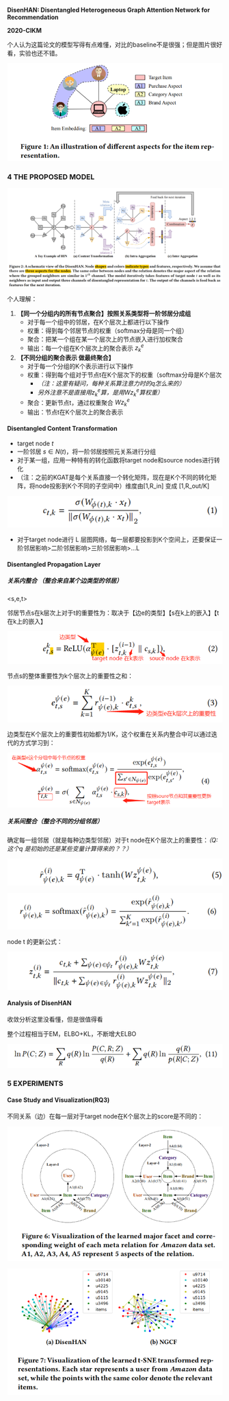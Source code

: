 **DisenHAN: Disentangled Heterogeneous Graph Attention Network for Recommendation**

**2020-CIKM**

个人认为这篇论文的模型写得有点难懂，对比的baseline不是很强；但是图片很好看，实验也还不错。

![image-20210916191927323](../images/image-20210916191927323.png)

### 4 THE PROPOSED MODEL

![image-20210916185041681](../images/image-20210916185041681.png)

个人理解：

1. **【同一个分组内的所有节点聚合】按照关系类型将一阶邻居分成组**
   - 对于每一个组中的邻居，在K个层次上都进行以下操作
   - 权重：得到每个邻居节点的权重（softmax分母是同一个组）
   - 聚合：把某一个组在某一个层次上的节点嵌入进行加权聚合
   - 输出：每一个组在K个层次上的聚合表示 $z^e_k$
2. **【不同分组的聚合表示 做最终聚合】**
   - 对于每一个分组的K个表示进行以下操作
   - 权重：得到每个组对于节点t在K个层次下的权重（softmax分母是K个层次
     - *（注：这里有疑问，每种关系算注意力时的q怎么来的）*
     - *另外注意不是直接用$z_k^e$算，是用$Wz^e_k$算权重）*
   - 聚合：更新节点t，通过权重聚合 $Wz^e_k$
   - 输出：节点t在K个层次上的聚合表示 

#### Disentangled Content Transformation

- target node $t$
- 一阶邻居 $s\in N(t)$，将一阶邻居按照元关系进行分组
- 对于某一组，应用一种特有的转化函数将target node和source nodes进行转化
- （注：之前的KGAT是每个关系直接一个转化矩阵，现在是K个不同的转化矩阵，将node投影到K个不同的子空间中）维度由[1,R_in] 变成 [1,R_out/K]

![image-20210916170238834](../images/image-20210916170238834.png)

- 对于target node进行 L 层图网络，每一层都要投影到K个空间上，还要保证一阶邻居影响>二阶邻居影响>三阶邻居影响>...L

#### Disentangled Propagation Layer

##### 关系内整合 （整合来自某个边类型的邻居）

<s,e,t> 

邻居节点s在k层次上对于t的重要性为：取决于【边e的类型】【s在k上的嵌入】【t在k上的嵌入】

![image-20210916173218393](../images/image-20210916173218393.png)

节点s的整体重要性为k个层次上的重要性之和：

![image-20210916173653956](../images/image-20210916173653956.png)

边类型在K个层次上的重要性初始都为1/K，这个权重在关系内整合中可以通过迭代的方式学习到：

![image-20210916174330529](../images/image-20210916174330529.png)

##### 关系间整合（整合不同的分组邻居）

确定每一组邻居（就是每种边类型邻居）对于t node在K个层次上的重要性：*（Q:这个$q$ 是初始的还是某些变量计算得来的？？）*

![image-20210916184549773](../images/image-20210916184549773.png)

![image-20210916184834367](../images/image-20210916184834367.png)

node t 的更新公式：

![image-20210916184729098](../images/image-20210916184729098.png)

#### Analysis of DisenHAN

收敛分析这里没看懂，但是很值得看

整个过程相当于EM，ELBO+KL，不断增大ELBO

![image-20210916190754621](../images/image-20210916190754621.png)

### 5 **EXPERIMENTS**

#### Case Study and Visualization(RQ3)

不同关系（边）在每一层对于target node在K个层次上的score是不同的：

![image-20210916191521612](../images/image-20210916191521612.png)

![image-20210916191800540](../images/image-20210916191800540.png)